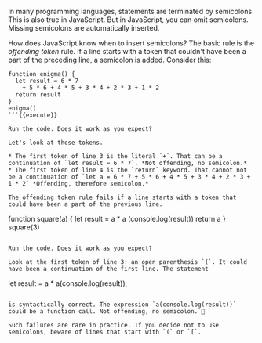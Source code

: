In many programming languages, statements are terminated by semicolons. This is also true in JavaScript. But in JavaScript, you can omit semicolons. Missing semicolons are automatically inserted.

How does JavaScript know when to insert semicolons? The basic rule is the *offending token* rule. If a line starts with a token that couldn't have been a part of the preceding line, a semicolon is added. Consider this:

```
function enigma() {
  let result = 6 * 7
    + 5 * 6 + 4 * 5 + 3 * 4 + 2 * 3 + 1 * 2
  return result
}
enigma()
```{{execute}}

Run the code. Does it work as you expect?

Let's look at those tokens.

* The first token of line 3 is the literal `+`. That can be a continuation of `let result = 6 * 7`. *Not offending, no semicolon.*
* The first token of line 4 is the `return` keyword. That cannot not be a continuation of `let a = 6 * 7 + 5 * 6 + 4 * 5 + 3 * 4 + 2 * 3 + 1 * 2` *Offending, therefore semicolon.*

The offending token rule fails if a line starts with a token that could have been a part of the previous line. 

```
function square(a) {
  let result = a * a
  (console.log(result))
  return a
}
square(3)
```{{execute}}

Run the code. Does it work as you expect?

Look at the first token of line 3: an open parenthesis `(`. It could have been a continuation of the first line. The statement

```
let result = a * a(console.log(result));
```{{execute}}

is syntactically correct. The expression `a(console.log(result))` could be a function call. Not offending, no semicolon. 👿

Such failures are rare in practice. If you decide not to use semicolons, beware of lines that start with `(` or `[`. 
